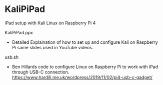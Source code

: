 # KaliPiPad
iPad setup with Kali Linux on Raspberry Pi 4

KaliPiPad.ppx
- Detailed Explaination of how to set up and configure Kali on Raspberry Pi same slides used in YouTube videos.

usb.sh
- Ben Hillards code to configure Linux on Raspberry Pi to work with iPad through USB-C connection. https://www.hardill.me.uk/wordpress/2019/11/02/pi4-usb-c-gadget/


